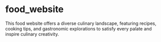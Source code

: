 # food_website
This food website offers a diverse culinary landscape, featuring recipes, cooking tips, and gastronomic explorations to satisfy every palate and inspire culinary creativity.

